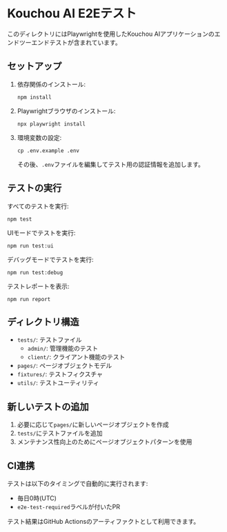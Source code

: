 # Kouchou AI E2Eテスト

このディレクトリにはPlaywrightを使用したKouchou AIアプリケーションのエンドツーエンドテストが含まれています。

## セットアップ

1. 依存関係のインストール:
   ```
   npm install
   ```

2. Playwrightブラウザのインストール:
   ```
   npx playwright install
   ```

3. 環境変数の設定:
   ```
   cp .env.example .env
   ```
   その後、`.env`ファイルを編集してテスト用の認証情報を追加します。

## テストの実行

すべてのテストを実行:
```
npm test
```

UIモードでテストを実行:
```
npm run test:ui
```

デバッグモードでテストを実行:
```
npm run test:debug
```

テストレポートを表示:
```
npm run report
```

## ディレクトリ構造

- `tests/`: テストファイル
  - `admin/`: 管理機能のテスト
  - `client/`: クライアント機能のテスト
- `pages/`: ページオブジェクトモデル
- `fixtures/`: テストフィクスチャ
- `utils/`: テストユーティリティ

## 新しいテストの追加

1. 必要に応じて`pages/`に新しいページオブジェクトを作成
2. `tests/`にテストファイルを追加
3. メンテナンス性向上のためにページオブジェクトパターンを使用

## CI連携

テストは以下のタイミングで自動的に実行されます:
- 毎日0時(UTC)
- `e2e-test-required`ラベルが付いたPR

テスト結果はGitHub Actionsのアーティファクトとして利用できます。
